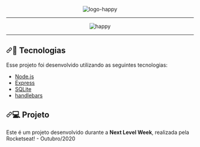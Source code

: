 <div class="body" align="center">

![logo-happy](https://user-images.githubusercontent.com/69096002/96535305-ddf9d000-1267-11eb-872b-4c817ff1e8b3.png)

</div>
<hr>
<div class="body" align="center">

![happy](https://user-images.githubusercontent.com/69096002/96535407-20bba800-1268-11eb-8cb0-74bd5414fab8.png)

</div>
<hr>


<h2><a id="user-content--tecnologias" class="anchor" aria-hidden="true" href="#-tecnologias"><svg class="octicon octicon-link" viewBox="0 0 16 16" version="1.1" width="16" height="16" aria-hidden="true"><path fill-rule="evenodd" d="M7.775 3.275a.75.75 0 001.06 1.06l1.25-1.25a2 2 0 112.83 2.83l-2.5 2.5a2 2 0 01-2.83 0 .75.75 0 00-1.06 1.06 3.5 3.5 0 004.95 0l2.5-2.5a3.5 3.5 0 00-4.95-4.95l-1.25 1.25zm-4.69 9.64a2 2 0 010-2.83l2.5-2.5a2 2 0 012.83 0 .75.75 0 001.06-1.06 3.5 3.5 0 00-4.95 0l-2.5 2.5a3.5 3.5 0 004.95 4.95l1.25-1.25a.75.75 0 00-1.06-1.06l-1.25 1.25a2 2 0 01-2.83 0z"></path></svg></a><g-emoji class="g-emoji" alias="rocket" fallback-src="https://github.githubassets.com/images/icons/emoji/unicode/1f680.png">🚀</g-emoji> Tecnologias</h2>
<p>Esse projeto foi desenvolvido utilizando as seguintes tecnologias:</p>
<ul>
<li><a href="https://nodejs.org/en/" rel="nofollow">Node.js</a></li>
<li><a href="https://expressjs.com/pt-br/" rel="nofollow">Express</a></li>
<li><a href="https://www.sqlite.org/index.html" rel="nofollow">SQLite</a></li>
<li><a href="https://handlebarsjs.com/" rel="nofollow">handlebars</a></li>
</ul>
<h2><a id="user-content--projeto" class="anchor" aria-hidden="true" href="#-projeto"><svg class="octicon octicon-link" viewBox="0 0 16 16" version="1.1" width="16" height="16" aria-hidden="true"><path fill-rule="evenodd" d="M7.775 3.275a.75.75 0 001.06 1.06l1.25-1.25a2 2 0 112.83 2.83l-2.5 2.5a2 2 0 01-2.83 0 .75.75 0 00-1.06 1.06 3.5 3.5 0 004.95 0l2.5-2.5a3.5 3.5 0 00-4.95-4.95l-1.25 1.25zm-4.69 9.64a2 2 0 010-2.83l2.5-2.5a2 2 0 012.83 0 .75.75 0 001.06-1.06 3.5 3.5 0 00-4.95 0l-2.5 2.5a3.5 3.5 0 004.95 4.95l1.25-1.25a.75.75 0 00-1.06-1.06l-1.25 1.25a2 2 0 01-2.83 0z"></path></svg></a><g-emoji class="g-emoji" alias="computer" fallback-src="https://github.githubassets.com/images/icons/emoji/unicode/1f4bb.png">💻</g-emoji> Projeto</h2>
<p>Este é um projeto desenvolvido durante a <strong>Next Level Week</strong>, realizada pela Rocketseat! - Outubro/2020</p>

